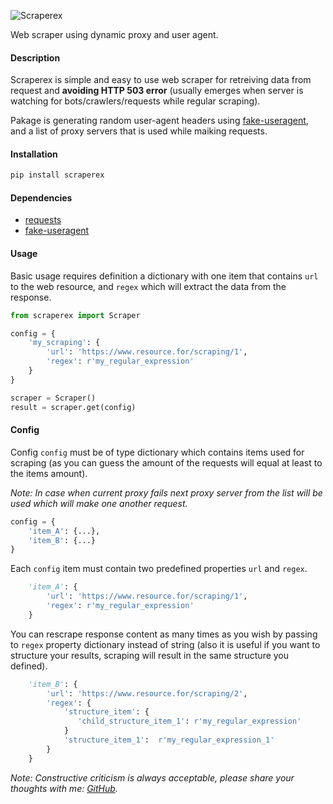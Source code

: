 ![Scraperex](https://i.ibb.co/NKNQj9m/scraper.png "Scraperex")

Web scraper using dynamic proxy and user agent.

#### Description

Scraperex is simple and easy to use web scraper for retreiving data from request and **avoiding HTTP 503 error** (usually emerges when server is watching for bots/crawlers/requests while regular scraping). 

Pakage is generating random user-agent headers using [fake-useragent](https://pypi.org/project/fake-useragent/), and a list of proxy servers that is used while maiking requests.


#### Installation
```python
pip install scraperex
```

#### Dependencies
* [requests](https://pypi.org/project/requests/)
* [fake-useragent](https://pypi.org/project/fake-useragent/)

#### Usage
Basic usage requires definition a dictionary with one item that contains ```url``` to the web resource, and ```regex``` which will extract the data from the response.
```python
from scraperex import Scraper

config = {
    'my_scraping': {
        'url': 'https://www.resource.for/scraping/1',
        'regex': r'my_regular_expression'
    }
}

scraper = Scraper()
result = scraper.get(config)
```

#### Config
Config ```config``` must be of type dictionary which contains items used for scraping (as you can guess the amount of the requests will equal at least to the items amount).

*Note: In case when current proxy fails next proxy server from the list will be used which will make one another request.*

```python
config = {
    'item_A': {...},
    'item_B': {...}
}
```
Each ```config``` item must contain two predefined properties ```url``` and ```regex```.

```python
    'item_A': {
        'url': 'https://www.resource.for/scraping/1',
        'regex': r'my_regular_expression'
    }
```
You can rescrape response content as many times as you wish by passing to ```regex``` property dictionary instead of string (also it is useful if you want to structure your results, scraping will result in the same structure you defined).

```python
    'item_B': {
        'url': 'https://www.resource.for/scraping/2',
        'regex': {
            'structure_item': {
               'child_structure_item_1': r'my_regular_expression'
            }
            'structure_item_1':  r'my_regular_expression_1'
        }
    }
```

*Note: Constructive criticism is always acceptable, please share your thoughts with me: [GitHub](https://github.com/userforce/scraper).*